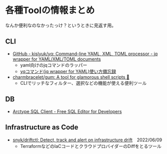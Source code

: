 # 各種Toolの情報まとめ

なんか便利なのなかったっけ？というときに見返す用。

## CLI

- [GitHub - kislyuk/yq: Command-line YAML, XML, TOML processor - jq wrapper for YAML/XML/TOML documents](https://github.com/kislyuk/yq)
  - yaml向けのjqコマンドのラッパー
  - [yqコマンド(jq wrapper for YAML)使い方備忘録](https://zenn.dev/gkz/articles/yq-beginners-guide)
- [charmbracelet/gum: A tool for glamorous shell scripts 🎀](https://github.com/charmbracelet/gum)
  - CLIでリッチなフィルター、選択などの機能が使える便利ツール

## DB

- [Arctype SQL Client - Free SQL Editor for Developers](https://arctype.com/)

## Infrastructure as Code

- [snyk/driftctl: Detect, track and alert on infrastructure drift](https://github.com/snyk/driftctl)　2022/06/09
  - TerraformなどのIaCコードとクラウドプロバイダーのDiffをとるツール
